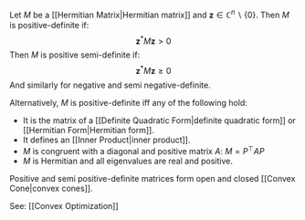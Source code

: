 Let $M$ be a [[Hermitian Matrix|Hermitian matrix]] and $\mathbf{z}\in\mathbb{C}^n\backslash \{0\}$.
Then $M$ is positive-definite if:$$\mathbf{z}^*M\mathbf{z}>0$$Then $M$ is positive semi-definite if:$$\mathbf{z}^*M\mathbf{z}\geq0$$
And similarly for negative and semi negative-definite.

Alternatively, $M$ is positive-definite iff any of the following hold:
- It is the matrix of a [[Definite Quadratic Form|definite quadratic form]] or [[Hermitian Form|Hermitian form]].
- It defines an [[Inner Product|inner product]].
- $M$ is congruent with a diagonal and positive matrix $A$: $M=P^\top AP$
- $M$ is Hermitian and all eigenvalues are real and positive.

Positive and semi positive-definite matrices form open and closed [[Convex Cone|convex cones]].

See: [[Convex Optimization]]